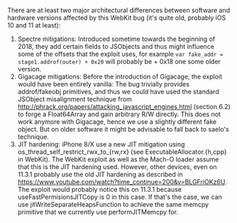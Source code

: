 There are at least two major architectural differences between software and hardware versions affected by this WebKit bug (it's quite old, probably iOS 10 and 11 at least):

1. Spectre mitigations: Introduced sometime towards the beginning of 2018, they
	 add certain fields to JSObjects and thus might influence some of the offsets that
	 the exploit uses, for example `var fake_addr = stage1.addrof(outer) + 0x20`
	 will probably be + 0x18 one some older version.
2. Gigacage mitigations: Before the introduction of Gigacage, the exploit would
	 have been entirely vanilla: The bug trivially provides addrof/fakeobj
	 primitives, and thus we could have used the standard JSObject misalignment
	 technique from http://phrack.org/papers/attacking_javascript_engines.html
	 (section 6.2) to forge a Float64Array and gain arbitrary R/W directly. This
	 does not work anymore with Gigacage, hence we use a slightly different
	 fake object. But on older software it might be advisable to fall back to 
         saelo's technique.
3. JIT hardening: iPhone 8/X use a new JIT mitigation using
	 os_thread_self_restrict_rwx_to_{rw,rx} (see ExecutableAllocator.{h,cpp} in
	 WebKit). The WebKit exploit as well as the Mach-O loader assume
	 that this is the JIT hardening used. However, other devices, even on 11.3.1
	 probably use the old JIT hardening as described in https://www.youtube.com/watch?time_continue=200&v=BLGFriOKz6U. 
   The exploit would probably notice this on 11.3.1 because useFastPermisionsJITCopy 
   is 0 in this case. If that's the case, we can use jitWriteSeparateHeapsFunction to 
   achieve the same memcpy primitive that we currently use performJITMemcpy for.
